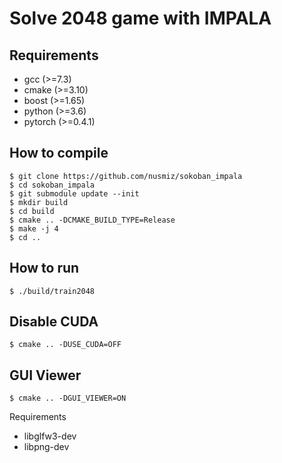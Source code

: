 # Solve 2048 game with IMPALA

## Requirements

* gcc (>=7.3)
* cmake (>=3.10)
* boost (>=1.65)
* python (>=3.6)
* pytorch (>=0.4.1)

## How to compile

    $ git clone https://github.com/nusmiz/sokoban_impala
    $ cd sokoban_impala
    $ git submodule update --init
    $ mkdir build
    $ cd build
    $ cmake .. -DCMAKE_BUILD_TYPE=Release
    $ make -j 4
    $ cd ..

## How to run

    $ ./build/train2048

## Disable CUDA

    $ cmake .. -DUSE_CUDA=OFF

## GUI Viewer

    $ cmake .. -DGUI_VIEWER=ON

Requirements
* libglfw3-dev
* libpng-dev

